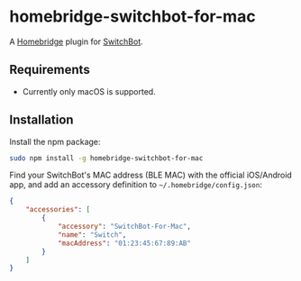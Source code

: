 # homebridge-switchbot-for-mac

A [Homebridge](https://github.com/nfarina/homebridge) plugin for [SwitchBot](https://www.switch-bot.com).

## Requirements

* Currently only macOS is supported.

## Installation

Install the npm package:

```bash
sudo npm install -g homebridge-switchbot-for-mac
```

Find your SwitchBot's MAC address (BLE MAC) with the official iOS/Android app, and add an accessory definition to `~/.homebridge/config.json`:

```json
{
    "accessories": [
        {
            "accessory": "SwitchBot-For-Mac",
            "name": "Switch",
            "macAddress": "01:23:45:67:89:AB"
        }
    ]
}
```
